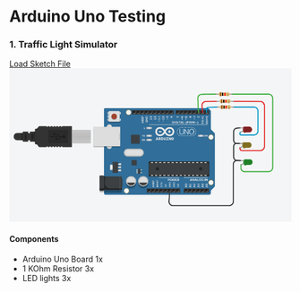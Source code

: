 # Arduino Uno Testing

### 1. Traffic Light Simulator
[Load Sketch File](https://github.com/mart-anthony-stark/Arduino-uno-testing/blob/main/led.cpp)
![Board](https://github.com/mart-anthony-stark/Arduino-uno-testing/blob/main/images/board.png?raw=true)
#### Components
- Arduino Uno Board 1x
- 1 KOhm Resistor 3x
- LED lights 3x